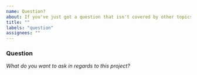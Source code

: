 ```yaml
---
name: Question?
about: If you've just got a question that isn't covered by other topics, ask away via this template.
title: ""
labels: "question"
assignees: ""
---
```


### Question

_What do you want to ask in regards to this project?_
